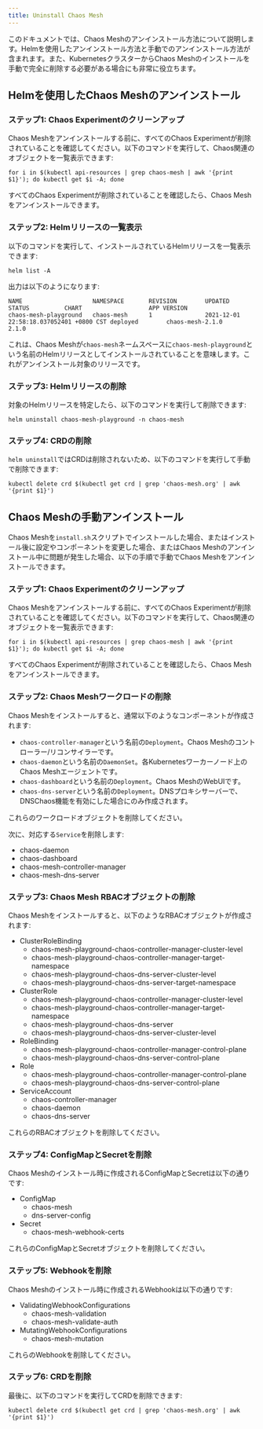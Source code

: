```yaml
---
title: Uninstall Chaos Mesh
---
```


このドキュメントでは、Chaos Meshのアンインストール方法について説明します。Helmを使用したアンインストール方法と手動でのアンインストール方法が含まれます。また、KubernetesクラスターからChaos Meshのインストールを手動で完全に削除する必要がある場合にも非常に役立ちます。

## Helmを使用したChaos Meshのアンインストール

### ステップ1: Chaos Experimentのクリーンアップ

Chaos Meshをアンインストールする前に、すべてのChaos Experimentが削除されていることを確認してください。以下のコマンドを実行して、Chaos関連のオブジェクトを一覧表示できます:

```shell
for i in $(kubectl api-resources | grep chaos-mesh | awk '{print $1}'); do kubectl get $i -A; done
```

すべてのChaos Experimentが削除されていることを確認したら、Chaos Meshをアンインストールできます。

### ステップ2: Helmリリースの一覧表示

以下のコマンドを実行して、インストールされているHelmリリースを一覧表示できます:

```shell
helm list -A
```

出力は以下のようになります:

```text
NAME                    NAMESPACE       REVISION        UPDATED                                 STATUS          CHART                   APP VERSION
chaos-mesh-playground   chaos-mesh      1               2021-12-01 22:58:18.037052401 +0800 CST deployed        chaos-mesh-2.1.0        2.1.0
```

これは、Chaos Meshが`chaos-mesh`ネームスペースに`chaos-mesh-playground`という名前のHelmリリースとしてインストールされていることを意味します。これがアンインストール対象のリリースです。

### ステップ3: Helmリリースの削除

対象のHelmリリースを特定したら、以下のコマンドを実行して削除できます:

```shell
helm uninstall chaos-mesh-playground -n chaos-mesh
```

### ステップ4: CRDの削除

`helm uninstall`ではCRDは削除されないため、以下のコマンドを実行して手動で削除できます:

```shell
kubectl delete crd $(kubectl get crd | grep 'chaos-mesh.org' | awk '{print $1}')
```

## Chaos Meshの手動アンインストール

Chaos Meshを`install.sh`スクリプトでインストールした場合、またはインストール後に設定やコンポーネントを変更した場合、またはChaos Meshのアンインストール中に問題が発生した場合、以下の手順で手動でChaos Meshをアンインストールできます。

### ステップ1: Chaos Experimentのクリーンアップ

Chaos Meshをアンインストールする前に、すべてのChaos Experimentが削除されていることを確認してください。以下のコマンドを実行して、Chaos関連のオブジェクトを一覧表示できます:

```shell
for i in $(kubectl api-resources | grep chaos-mesh | awk '{print $1}'); do kubectl get $i -A; done
```

すべてのChaos Experimentが削除されていることを確認したら、Chaos Meshをアンインストールできます。

### ステップ2: Chaos Meshワークロードの削除

Chaos Meshをインストールすると、通常以下のようなコンポーネントが作成されます:

- `chaos-controller-manager`という名前の`Deployment`。Chaos Meshのコントローラー/リコンサイラーです。
- `chaos-daemon`という名前の`DaemonSet`。各Kubernetesワーカーノード上のChaos Meshエージェントです。
- `chaos-dashboard`という名前の`Deployment`。Chaos MeshのWebUIです。
- `chaos-dns-server`という名前の`Deployment`。DNSプロキシサーバーで、DNSChaos機能を有効にした場合にのみ作成されます。

これらのワークロードオブジェクトを削除してください。

次に、対応する`Service`を削除します:

- chaos-daemon
- chaos-dashboard
- chaos-mesh-controller-manager
- chaos-mesh-dns-server

### ステップ3: Chaos Mesh RBACオブジェクトの削除

Chaos Meshをインストールすると、以下のようなRBACオブジェクトが作成されます:

- ClusterRoleBinding
  - chaos-mesh-playground-chaos-controller-manager-cluster-level
  - chaos-mesh-playground-chaos-controller-manager-target-namespace
  - chaos-mesh-playground-chaos-dns-server-cluster-level
  - chaos-mesh-playground-chaos-dns-server-target-namespace
- ClusterRole
  - chaos-mesh-playground-chaos-controller-manager-cluster-level
  - chaos-mesh-playground-chaos-controller-manager-target-namespace
  - chaos-mesh-playground-chaos-dns-server
  - chaos-mesh-playground-chaos-dns-server-cluster-level
- RoleBinding
  - chaos-mesh-playground-chaos-controller-manager-control-plane
  - chaos-mesh-playground-chaos-dns-server-control-plane
- Role
  - chaos-mesh-playground-chaos-controller-manager-control-plane
  - chaos-mesh-playground-chaos-dns-server-control-plane
- ServiceAccount
  - chaos-controller-manager
  - chaos-daemon
  - chaos-dns-server

これらのRBACオブジェクトを削除してください。

### ステップ4: ConfigMapとSecretを削除

Chaos Meshのインストール時に作成されるConfigMapとSecretは以下の通りです:

- ConfigMap
  - chaos-mesh
  - dns-server-config
- Secret
  - chaos-mesh-webhook-certs

これらのConfigMapとSecretオブジェクトを削除してください。

### ステップ5: Webhookを削除

Chaos Meshのインストール時に作成されるWebhookは以下の通りです:

- ValidatingWebhookConfigurations
  - chaos-mesh-validation
  - chaos-mesh-validate-auth
- MutatingWebhookConfigurations
  - chaos-mesh-mutation

これらのWebhookを削除してください。

### ステップ6: CRDを削除

最後に、以下のコマンドを実行してCRDを削除できます:

```shell
kubectl delete crd $(kubectl get crd | grep 'chaos-mesh.org' | awk '{print $1}')
```